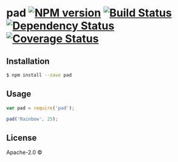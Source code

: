 # pad [![NPM version][npm-image]][npm-url] [![Build Status][travis-image]][travis-url] [![Dependency Status][daviddm-image]][daviddm-url] [![Coverage Status](https://coveralls.io/repos/github/dirkharrington/pad/badge.svg?branch=master)](https://coveralls.io/github/dirkharrington/pad?branch=master)
>

## Installation

```sh
$ npm install --save pad
```

## Usage

```js
var pad = require('pad');

pad('Rainbow', 25);
```
## License

Apache-2.0 ©


[npm-image]: https://badge.fury.io/js/pad.svg
[npm-url]: https://npmjs.org/package/pad
[travis-image]: https://travis-ci.org/dirkharrington/pad.svg?branch=master
[travis-url]: https://travis-ci.org/dirkharrington/pad
[daviddm-image]: https://david-dm.org/dirkharrington/pad.svg?theme=shields.io
[daviddm-url]: https://david-dm.org/dirkharrington/pad

